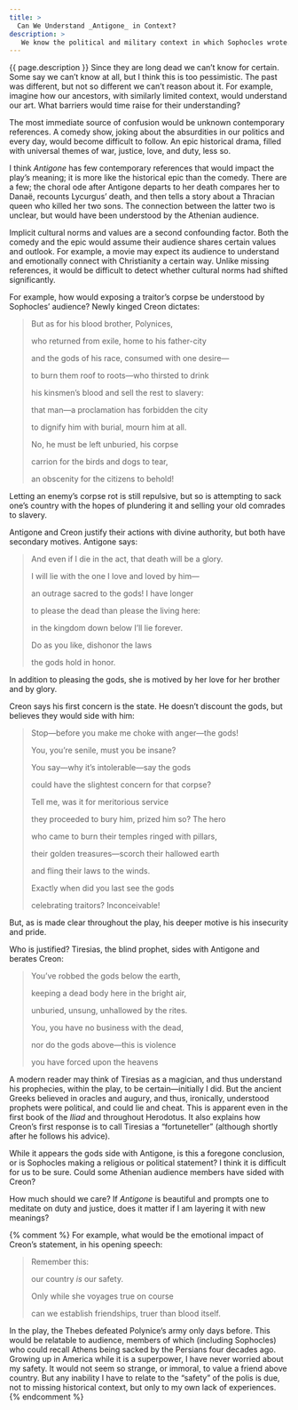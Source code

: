 ```yaml
---
title: >
  Can We Understand _Antigone_ in Context?
description: >
   We know the political and military context in which Sophocles wrote. Is this enough to interpret his plays as his audience would?
---
```


{{ page.description }} Since they are long dead we can’t know for certain. Some say we can’t know at all, but I think this is too pessimistic. The past was different, but not so different we can’t reason about it.  For example, imagine how our ancestors, with similarly limited context, would understand our art. What barriers would time raise for their understanding?

The most immediate source of confusion would be unknown contemporary references. A comedy show, joking about the absurdities in our politics and every day, would become difficult to follow. An epic historical drama, filled with universal themes of war, justice, love, and duty, less so.

I think _Antigone_ has few contemporary references that would impact the play’s meaning; it is more like the historical epic than the comedy. There are a few; the choral ode after Antigone departs to her death compares her to Danaë, recounts Lycurgus’ death, and then tells a story about a Thracian queen who killed her two sons. The connection between the latter two is unclear, but would have been understood by the Athenian audience.

Implicit cultural norms and values are a second confounding factor. Both the comedy and the epic would assume their audience shares certain values and outlook. For example, a movie may expect its audience to understand and emotionally connect with Christianity a certain way. Unlike missing references, it would be difficult to detect whether cultural norms had shifted significantly.

For example, how would exposing a traitor’s corpse be understood by Sophocles’ audience? Newly kinged Creon dictates:

<blockquote class="poetry">
<p>But as for his blood brother, Polynices,</p>
<p>who returned from exile, home to his father-city</p>
<p>and the gods of his race, consumed with one desire—</p>
<p>to burn them roof to roots—who thirsted to drink</p>
<p>his kinsmen’s blood and sell the rest to slavery:</p>
<p>that man—a proclamation has forbidden the city</p>
<p>to dignify him with burial, mourn him at all.</p>
<p>No, he must be left unburied, his corpse</p>
<p>carrion for the birds and dogs to tear,</p>
<p>an obscenity for the citizens to behold!</p>
</blockquote>

Letting an enemy’s corpse rot is still repulsive, but so is attempting to sack one’s country with the hopes of plundering it and selling your old comrades to slavery.

Antigone and Creon justify their actions with divine authority, but both have secondary motives. Antigone says:

<blockquote class="poetry">
<p>And even if I die in the act, that death will be a glory.</p>
<p>I will lie with the one I love and loved by him—</p>
<p>an outrage sacred to the gods! I have longer</p>
<p>to please the dead than please the living here:</p>
<p>in the kingdom down below I’ll lie forever.</p>
<p>Do as you like, dishonor the laws</p>
<p>the gods hold in honor.</p>
</blockquote>

In addition to pleasing the gods, she is motived by her love for her brother and by glory.

Creon says his first concern is the state. He doesn’t discount the gods, but believes they would side with him:

<blockquote class="poetry">
<p>Stop—before you make me choke with anger—the gods!</p>
<p>You, you’re senile, must you be insane?</p>
<p>You say—why it’s intolerable—say the gods</p>
<p>could have the slightest concern for that corpse?</p>
<p>Tell me, was it for meritorious service</p>
<p>they proceeded to bury him, prized him so? The hero</p>
<p>who came to burn their temples ringed with pillars,</p>
<p>their golden treasures—scorch their hallowed earth</p>
<p>and fling their laws to the winds.</p>
<p>Exactly when did you last see the gods</p>
<p>celebrating traitors? Inconceivable!</p>
</blockquote>

But, as is made clear throughout the play, his deeper motive is his insecurity and pride.

Who is justified? Tiresias, the blind prophet, sides with Antigone and berates Creon:

<blockquote class="poetry">
<p>You’ve robbed the gods below the earth,</p>
<p>keeping a dead body here in the bright air,</p>
<p>unburied, unsung, unhallowed by the rites.</p>
<p>You, you have no business with the dead,</p>
<p>nor do the gods above—this is violence</p>
<p>you have forced upon the heavens</p>
</blockquote>

A modern reader may think of Tiresias as a magician, and thus understand his prophecies, within the play, to be certain—initially I did. But the ancient Greeks believed in oracles and augury, and thus, ironically, understood prophets were political, and could lie and cheat. This is apparent even in the first book of the _Iliad_ and throughout Herodotus. It also explains how Creon’s first response is to call Tiresias a “fortuneteller” (although shortly after he follows his advice).

While it appears the gods side with Antigone, is this a foregone conclusion, or is Sophocles making a religious or political statement? I think it is difficult for us to be sure. Could some Athenian audience members have sided with Creon?

How much should we care? If _Antigone_ is beautiful and prompts one to meditate on duty and justice, does it matter if I am layering it with new meanings?

{% comment %}
For example, what would be the emotional impact of Creon’s statement, in his opening speech:

<blockquote class="poetry">
<p>Remember this:</p>
<p>our country <em>is</em> our safety.</p>
<p>Only while she voyages true on course</p>
<p>can we establish friendships, truer than blood itself.</p>
</blockquote>

In the play, the Thebes defeated Polynice’s army only days before. This would be relatable to audience, members of which (including Sophocles) who could recall Athens being sacked by the Persians four decades ago.  Growing up in America while it is a superpower, I have never worried about my safety. It would not seem so strange, or immoral, to value a friend above country. But any inability I have to relate to the “safety” of the polis is due, not to missing historical context, but only to my own lack of experiences.
{% endcomment %}

